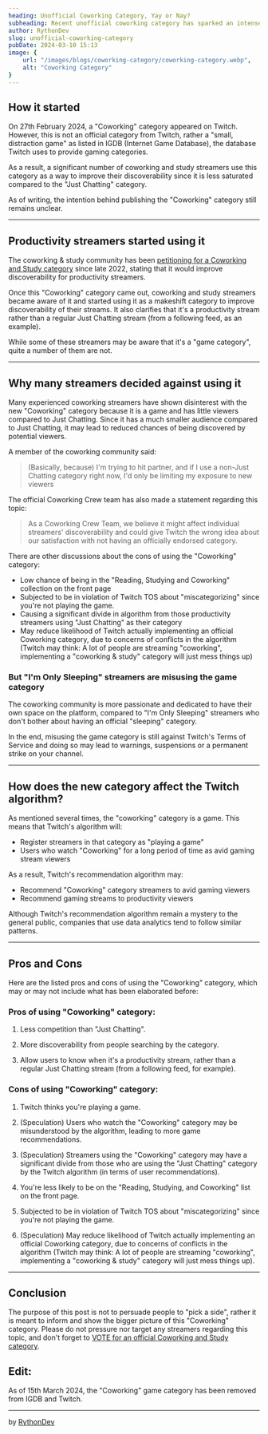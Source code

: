 ```yaml
---
heading: Unofficial Coworking Category, Yay or Nay?
subheading: Recent unofficial coworking category has sparked an intense discussion amongst the community
author: RythonDev
slug: unofficial-coworking-category
pubDate: 2024-03-10 15:13
image: {
    url: "/images/blogs/coworking-category/coworking-category.webp",
    alt: "Coworking Category"
}
---
```


## How it started

On 27th February 2024, a "Coworking" category appeared on Twitch. However, this is not an official category from Twitch, rather a "small, distraction game" as listed in IGDB (Internet Game Database), the database Twitch uses to provide gaming categories. 

As a result, a significant number of coworking and study streamers use this category as a way to improve their discoverability since it is less saturated compared to the "Just Chatting" category.

As of writing, the intention behind publishing the "Coworking" category still remains unclear.

---

## Productivity streamers started using it

The coworking & study community has been [petitioning for a Coworking and Study category](https://twitch.uservoice.com/forums/310210-discover/suggestions/46004791-coworking) since late 2022, stating that it would improve discoverability for productivity streamers.

Once this "Coworking" category came out, coworking and study streamers became aware of it and started using it as a makeshift category to improve discoverability of their streams. It also clarifies that it's a productivity stream rather than a regular Just Chatting stream (from a following feed, as an example).

While some of these streamers may be aware that it's a "game category", quite a number of them are not.

---

## Why many streamers decided against using it

Many experienced coworking streamers have shown disinterest with the new "Coworking" category because it is a game and has little viewers compared to Just Chatting. Since it has a much smaller audience compared to Just Chatting, it may lead to reduced chances of being discovered by potential viewers.

A member of the coworking community said:

> (Basically, because) I'm trying to hit partner, and if I use a non-Just Chatting category right now, I'd only be limiting my exposure to new viewers

The official Coworking Crew team has also made a statement regarding this topic:

> As a Coworking Crew Team, we believe it might affect individual streamers' discoverability and could give Twitch the wrong idea about our satisfaction with not having an officially endorsed category. 

There are other discussions about the cons of using the "Coworking" category:

- Low chance of being in the "Reading, Studying and Coworking" collection on the front page
- Subjected to be in violation of Twitch TOS about "miscategorizing" since you're not playing the game.
- Causing a significant divide in algorithm from those productivity streamers using "Just Chatting" as their category
- May reduce likelihood of Twitch actually implementing an official Coworking category, due to concerns of conflicts in the algorithm (Twitch may think: A lot of people are streaming "coworking", implementing a "coworking & study" category will just mess things up)

### But "I'm Only Sleeping" streamers are misusing the game category

The coworking community is more passionate and dedicated to have their own space on the platform, compared to "I'm Only Sleeping" streamers who don't bother about having an official "sleeping" category.

In the end, misusing the game category is still against Twitch's Terms of Service and doing so may lead to warnings, suspensions or a permanent strike on your channel.

---

## How does the new category affect the Twitch algorithm?

As mentioned several times, the "coworking" category is a game. This means that Twitch's algorithm will:

- Register streamers in that category as "playing a game"
- Users who watch "Coworking" for a long period of time as avid gaming stream viewers

As a result, Twitch's recommendation algorithm may:
- Recommend "Coworking" category streamers to avid gaming viewers
- Recommend gaming streams to productivity viewers

Although Twitch's recommendation algorithm remain a mystery to the general public, companies that use data analytics tend to follow similar patterns.

---

## Pros and Cons

Here are the listed pros and cons of using the "Coworking" category, which may or may not include what has been elaborated before:

### Pros of using "Coworking" category:

1. Less competition than "Just Chatting".

2. More discoverability from people searching by the category.

3. Allow users to know when it's a productivity stream, rather than a regular Just Chatting stream (from a following feed, for example).

### Cons of using "Coworking" category:

1. Twitch thinks you're playing a game.

2. (Speculation) Users who watch the "Coworking" category may be misunderstood by the algorithm, leading to more game recommendations.

3. (Speculation) Streamers using the "Coworking" category may have a significant divide from those who are using the "Just Chatting" category by the Twitch algorithm (in terms of user recommendations).

4. You're less likely to be on the "Reading, Studying, and Coworking" list on the front page.

5. Subjected to be in violation of Twitch TOS about "miscategorizing" since you're not playing the game. 

6. (Speculation) May reduce likelihood of Twitch actually implementing an official Coworking category, due to concerns of conflicts in the algorithm (Twitch may think: A lot of people are streaming "coworking", implementing a "coworking & study" category will just mess things up).

---

## Conclusion

The purpose of this post is not to persuade people to "pick a side", rather it is meant to inform and show the bigger picture of this "Coworking" category. Please do not pressure nor target any streamers regarding this topic, and don't forget to [VOTE for an official Coworking and Study category](https://twitch.uservoice.com/forums/310210-discover/suggestions/46004791-coworking).

## Edit:

As of 15th March 2024, the "Coworking" game category has been removed from IGDB and Twitch.

---

by [RythonDev](https://twitch.tv/RythonDev)